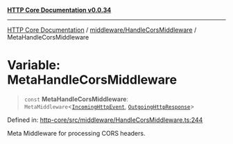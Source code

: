 [**HTTP Core Documentation v0.0.34**](../../../README.md)

***

[HTTP Core Documentation](../../../modules.md) / [middleware/HandleCorsMiddleware](../README.md) / MetaHandleCorsMiddleware

# Variable: MetaHandleCorsMiddleware

> `const` **MetaHandleCorsMiddleware**: `MetaMiddleware`\<[`IncomingHttpEvent`](../../../IncomingHttpEvent/classes/IncomingHttpEvent.md), [`OutgoingHttpResponse`](../../../OutgoingHttpResponse/classes/OutgoingHttpResponse.md)\>

Defined in: [http-core/src/middleware/HandleCorsMiddleware.ts:244](https://github.com/stonemjs/http-core/blob/6ce19e93bd5f8b28975217f6c01558c07c7c03c7/src/middleware/HandleCorsMiddleware.ts#L244)

Meta Middleware for processing CORS headers.

